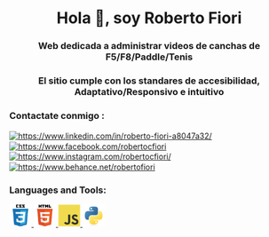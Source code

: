 <h1 align="center">Hola 👋, soy Roberto Fiori</h1>
<h3 align="center">Web dedicada a administrar videos de canchas de F5/F8/Paddle/Tenis</h3>
<h3 align="center">El sitio cumple con los standares de accesibilidad, Adaptativo/Responsivo e intuitivo</h3>

<h3 align="left">Contactate conmigo :</h3>
<p align="left">
<a href="https://linkedin.com/in/https://www.linkedin.com/in/roberto-fiori-a8047a32/" target="blank"><img align="center" src="https://raw.githubusercontent.com/rahuldkjain/github-profile-readme-generator/master/src/images/icons/Social/linked-in-alt.svg" alt="https://www.linkedin.com/in/roberto-fiori-a8047a32/" height="30" width="40" /></a>
<a href="https://fb.com/https://www.facebook.com/robertocfiori" target="blank"><img align="center" src="https://raw.githubusercontent.com/rahuldkjain/github-profile-readme-generator/master/src/images/icons/Social/facebook.svg" alt="https://www.facebook.com/robertocfiori" height="30" width="40" /></a>
<a href="https://instagram.com/https://www.instagram.com/robertocfiori/" target="blank"><img align="center" src="https://raw.githubusercontent.com/rahuldkjain/github-profile-readme-generator/master/src/images/icons/Social/instagram.svg" alt="https://www.instagram.com/robertocfiori/" height="30" width="40" /></a>
<a href="https://www.behance.net/https://www.behance.net/robertofiori" target="blank"><img align="center" src="https://raw.githubusercontent.com/rahuldkjain/github-profile-readme-generator/master/src/images/icons/Social/behance.svg" alt="https://www.behance.net/robertofiori" height="30" width="40" /></a>
</p>

<h3 align="left">Languages and Tools:</h3>
<p align="left"> <a href="https://www.w3schools.com/css/" target="_blank" rel="noreferrer"> <img src="https://raw.githubusercontent.com/devicons/devicon/master/icons/css3/css3-original-wordmark.svg" alt="css3" width="40" height="40"/> </a> <a href="https://www.w3.org/html/" target="_blank" rel="noreferrer"> <img src="https://raw.githubusercontent.com/devicons/devicon/master/icons/html5/html5-original-wordmark.svg" alt="html5" width="40" height="40"/> </a> <a href="https://developer.mozilla.org/en-US/docs/Web/JavaScript" target="_blank" rel="noreferrer"> <img src="https://raw.githubusercontent.com/devicons/devicon/master/icons/javascript/javascript-original.svg" alt="javascript" width="40" height="40"/> </a> <a href="https://www.python.org" target="_blank" rel="noreferrer"> <img src="https://raw.githubusercontent.com/devicons/devicon/master/icons/python/python-original.svg" alt="python" width="40" height="40"/> </a> </p>
